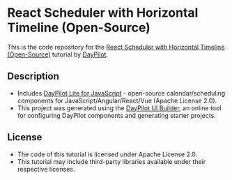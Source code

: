 # React Scheduler with Horizontal Timeline (Open-Source)

This is the code repository for the [React Scheduler with Horizontal Timeline (Open-Source)](https://code.daypilot.org/79813/react-scheduler-with-horizontal-timeline-open-source) tutorial by [DayPilot](https://www.daypilot.org/).

## Description
- Includes [DayPilot Lite for JavaScript](https://javascript.daypilot.org/open-source/) - open-source calendar/scheduling components for JavaScript/Angular/React/Vue (Apache License 2.0).
- This project was generated using the [DayPilot UI Builder](https://builder.daypilot.org/), an online tool for configuring DayPilot components and generating starter projects.

## License
- The code of this tutorial is licensed under Apache License 2.0.
- This tutorial may include third-party libraries available under their respective licenses.
